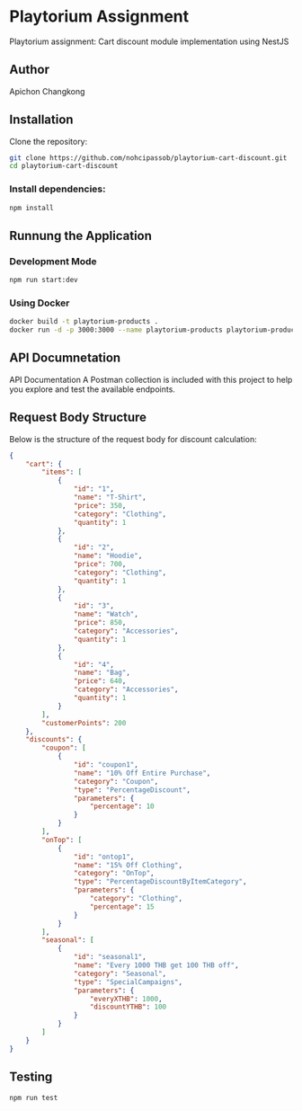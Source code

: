 # Playtorium Assignment

Playtorium assignment: Cart discount module implementation using NestJS

## Author
Apichon Changkong

## Installation
Clone the repository:
```bash
git clone https://github.com/nohcipassob/playtorium-cart-discount.git
cd playtorium-cart-discount
```
### Install dependencies:
```bash
npm install
```
## Runnung the Application
### Development Mode
```bash
npm run start:dev
```
### Using Docker
```bash
docker build -t playtorium-products .
docker run -d -p 3000:3000 --name playtorium-products playtorium-products
```
## API Documnetation
API Documentation
A Postman collection is included with this project to help you explore and test the available endpoints.
## Request Body Structure
Below is the structure of the request body for discount calculation:
```json
{
    "cart": {
        "items": [
            {
                "id": "1",
                "name": "T-Shirt",
                "price": 350,
                "category": "Clothing",
                "quantity": 1
            },
            {
                "id": "2",
                "name": "Hoodie",
                "price": 700,
                "category": "Clothing",
                "quantity": 1
            },
            {
                "id": "3",
                "name": "Watch",
                "price": 850,
                "category": "Accessories",
                "quantity": 1
            },
            {
                "id": "4",
                "name": "Bag",
                "price": 640,
                "category": "Accessories",
                "quantity": 1
            }
        ],
        "customerPoints": 200
    },
    "discounts": {
        "coupon": [
            {
                "id": "coupon1",
                "name": "10% Off Entire Purchase",
                "category": "Coupon",
                "type": "PercentageDiscount",
                "parameters": {
                    "percentage": 10
                }
            }
        ],
        "onTop": [
            {
                "id": "ontop1",
                "name": "15% Off Clothing",
                "category": "OnTop",
                "type": "PercentageDiscountByItemCategory",
                "parameters": {
                    "category": "Clothing",
                    "percentage": 15
                }
            }
        ],
        "seasonal": [
            {
                "id": "seasonal1",
                "name": "Every 1000 THB get 100 THB off",
                "category": "Seasonal",
                "type": "SpecialCampaigns",
                "parameters": {
                    "everyXTHB": 1000,
                    "discountYTHB": 100
                }
            }
        ]
    }
}
```
## Testing
```bash
npm run test
```
